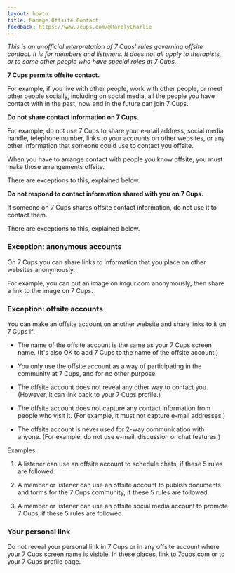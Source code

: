 ```yaml
---
layout: howto
title: Manage Offsite Contact
feedback: https://www.7cups.com/@RarelyCharlie
---
```

*This is an unofficial interpretation of 7 Cups' rules governing offsite contact. It is for members and listeners. It does not all apply to therapists, or to some other people who have special roles at 7 Cups.*

**7 Cups permits offsite contact.**

For example, if you live with other people, work with other people, or meet other people socially, including on social media, all the people you have contact with in the past, now and in the future can join 7 Cups.

**Do not share contact information on 7 Cups.**

For example, do not use 7 Cups to share your e-mail address, social media handle, telephone number, links to your accounts on other websites, or any other information that someone could use to contact you offsite.

When you have to arrange contact with people you know offsite, you must make those arrangements offsite.

There are exceptions to this, explained below.

**Do not respond to contact information shared with you on 7 Cups.**

If someone on 7 Cups shares offsite contact information, do not use it to contact them. 

There are exceptions to this, explained below.

### Exception: anonymous accounts

On 7 Cups you can share links to information that you place on other websites anonymously.

For example, you can put an image on imgur.com anonymously, then share a link to the image on 7 Cups.

### Exception: offsite accounts

You can make an offsite account on another website and share links to it on 7 Cups if:

- The name of the offsite account is the same as your 7 Cups screen name. (It's also OK to add 7 Cups to the name of the offsite account.)

- You only use the offsite account as a way of participating in the community at 7 Cups, and for no other purpose.

- The offsite account does not reveal any other way to contact you. (However, it can link back to your 7 Cups profile.)

- The offsite account does not capture any contact information from people who visit it. (For example, it must not capture e-mail addresses.)

- The offsite account is never used for 2-way communication with anyone. (For example, do not use e-mail, discussion or chat features.)

Examples:

1. A listener can use an offsite account to schedule chats, if these 5 rules are followed.

2. A member or listener can use an offsite account to publish documents and forms for the 7 Cups community, if these 5 rules are followed.

3. A member or listener can use an offsite social media account to promote 7 Cups, if these 5 rules are followed.

### Your personal link

Do not reveal your personal link in 7 Cups or in any offsite account where your 7 Cups screen name is visible. In these places, link to 7cups.com or to your 7 Cups profile page.
